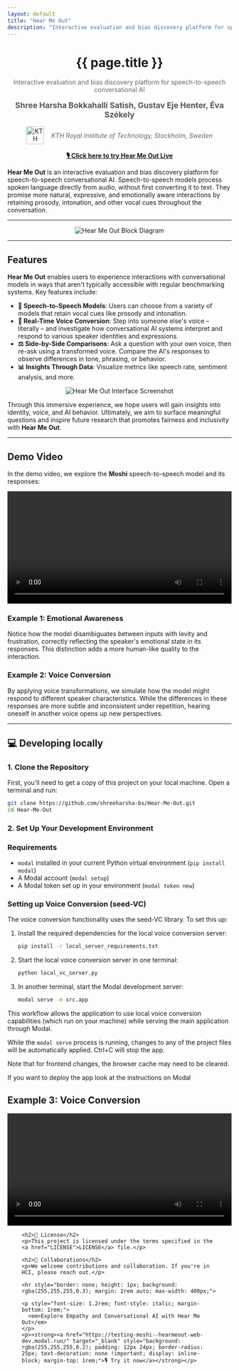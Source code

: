 ```yaml
---
layout: default
title: "Hear Me Out"
description: "Interactive evaluation and bias discovery platform for speech-to-speech conversational AI"
---
```


<div align="center">
  <h1>{{ page.title }}</h1>
  <p style="color: #666; margin: 0.5rem 0;">Interactive evaluation and bias discovery platform for speech-to-speech conversational AI</p>
  
  <!-- Authors -->
  <p style="color: #555; font-size: 1.1rem; margin: 1rem 0;">
    <strong>Shree Harsha Bokkahalli Satish, Gustav Eje Henter, Éva Székely</strong>
  </p>
  
  <!-- Affiliation with KTH Logo -->
  <div style="display: flex; align-items: center; justify-content: center; gap: 1rem; margin: 1rem 0;">
    <img src="{{ '/assets/KTH_Logo.jpg' | relative_url }}" alt="KTH Royal Institute of Technology" style="height: 40px; width: auto;">
    <p style="color: #666; margin: 0; font-style: italic;">KTH Royal Institute of Technology, Stockholm, Sweden</p>
  </div>
  
  <p><strong><a href="https://testing-moshi--hearmeout-web-dev.modal.run/" target="_blank">🎙️ Click here to try Hear Me Out Live</a></strong></p>
</div>

**Hear Me Out** is an interactive evaluation and bias discovery platform for speech-to-speech conversational AI. Speech-to-speech models process spoken language directly from audio, without first converting it to text. They promise more natural, expressive, and emotionally aware interactions by retaining prosody, intonation, and other vocal cues throughout the conversation.

---

<div align="center">
  <img src="https://github.com/user-attachments/assets/b282ad4a-354f-4452-ada2-59fafae65629" alt="Hear Me Out Block Diagram" style="max-width: 65%; height: auto;">
</div>

---

## **Features**

**Hear Me Out** enables users to experience interactions with conversational models in ways that aren't typically accessible with regular benchmarking systems. Key features include:

- **🎤 Speech-to-Speech Models**: Users can choose from a variety of models that retain vocal cues like prosody and intonation.
- **🔄 Real-Time Voice Conversion**: Step into someone else's voice – literally – and investigate how conversational AI systems interpret and respond to various speaker identities and expressions.
- **⚖️ Side-by-Side Comparisons**: Ask a question with your own voice, then re-ask using a transformed voice. Compare the AI's responses to observe differences in tone, phrasing, or behavior.
- **📊 Insights Through Data**: Visualize metrics like speech rate, sentiment analysis, and more.

<div align="center">
  <img src="https://github.com/user-attachments/assets/42c5cd60-0fe1-4e58-b198-ff12698e3b3a" alt="Hear Me Out Interface Screenshot" style="max-width: 65%; height: auto;">
</div>

Through this immersive experience, we hope users will gain insights into identity, voice, and AI behavior. Ultimately, we aim to surface meaningful questions and inspire future research that promotes fairness and inclusivity with **Hear Me Out**.

---

## **Demo Video**

In the demo video, we explore the **Moshi** speech-to-speech model and its responses:

<div align="center">
  <video controls width="100%" style="max-width: 640px;">
    <source src="{{ '/assets/IS_st_KTH_Hear-Me-Out-4th_draft.mp4' | relative_url }}" type="video/mp4">
    Your browser does not support the video tag.
  </video>
</div>

### Example 1: Emotional Awareness

Notice how the model disambiguates between inputs with levity and frustration, correctly reflecting the speaker's emotional state in its responses. This distinction adds a more human-like quality to the interaction.

### Example 2: Voice Conversion

By applying voice transformations, we simulate how the model might respond to different speaker characteristics. While the differences in these responses are more subtle and inconsistent under repetition, hearing oneself in another voice opens up new perspectives.

---

## 💻 **Developing locally**

### 1. Clone the Repository

First, you'll need to get a copy of this project on your local machine. Open a terminal and run:

```bash
git clone https://github.com/shreeharsha-bs/Hear-Me-Out.git
cd Hear-Me-Out
```

### 2. Set Up Your Development Environment

### Requirements

- `modal` installed in your current Python virtual environment (`pip install modal`)
- A Modal account (`modal setup`)
- A Modal token set up in your environment (`modal token new`)

### Setting up Voice Conversion (seed-VC)

The voice conversion functionality uses the seed-VC library. To set this up:

1. Install the required dependencies for the local voice conversion server:

   ```bash
   pip install -r local_server_requirements.txt
   ```

2. Start the local voice conversion server in one terminal:

   ```bash
   python local_vc_server.py
   ```

3. In another terminal, start the Modal development server:

   ```bash
   modal serve -m src.app
   ```

This workflow allows the application to use local voice conversion capabilities (which run on your machine) while serving the main application through Modal.

While the `modal serve` process is running, changes to any of the project files will be automatically applied. Ctrl+C will stop the app.

Note that for frontend changes, the browser cache may need to be cleared.

If you want to deploy the app look at the instructions on Modal


## Example 3: Voice Conversion

<div align="center">
  <video controls width="100%" style="max-width: 640px;">
    <source src="{{ '/assets/Demo_June9th.mp4' | relative_url }}" type="video/mp4">
    Your browser does not support the video tag.
  </video>
</div>


<div class="bottom-section">
  <div style="max-width: 1400px; margin: 0 auto; padding: 0 2rem;">
    
    <h2>📄 License</h2>
    <p>This project is licensed under the terms specified in the <a href="LICENSE">LICENSE</a> file.</p>

    <h2>🤝 Collaborations</h2>
    <p>We welcome contributions and collaboration. If you're in HCI, please reach out.</p>
    
    <hr style="border: none; height: 1px; background: rgba(255,255,255,0.3); margin: 2rem auto; max-width: 400px;">
    
    <p style="font-size: 1.2rem; font-style: italic; margin-bottom: 1rem;">
      <em>Explore Empathy and Conversational AI with Hear Me Out</em>
    </p>
    <p><strong><a href="https://testing-moshi--hearmeout-web-dev.modal.run/" target="_blank" style="background: rgba(255,255,255,0.2); padding: 12px 24px; border-radius: 25px; text-decoration: none !important; display: inline-block; margin-top: 1rem;">🎙️ Try it now</a></strong></p>
    
  </div>
</div>

